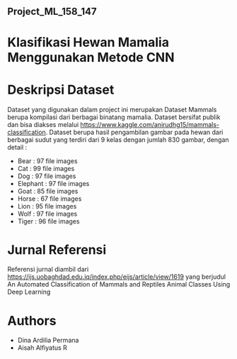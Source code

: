## Project_ML_158_147

# Klasifikasi Hewan Mamalia Menggunakan Metode CNN

# Deskripsi Dataset
Dataset yang digunakan dalam project ini merupakan Dataset Mammals berupa kompilasi dari berbagai binatang mamalia. Dataset bersifat publik dan bisa diakses melalui https://www.kaggle.com/anirudhg15/mammals-classification. Dataset berupa hasil pengambilan gambar pada hewan dari berbagai sudut yang terdiri dari 9 kelas dengan jumlah 830 gambar, dengan detail :

  -  Bear     : 97 file images
  -  Cat      : 99 file images
  -  Dog      : 97 file images
  -  Elephant : 97 file images
  -  Goat     : 85 file images
  -  Horse    : 67 file images
  -  Lion     : 95 file images
  -  Wolf     : 97 file images
  -  Tiger    : 96 file images

# Jurnal Referensi
Referensi jurnal diambil dari https://ijs.uobaghdad.edu.iq/index.php/eijs/article/view/1619 yang berjudul An Automated Classification of Mammals and Reptiles Animal Classes Using Deep Learning

# Authors
- Dina Ardilia Permana
- Aisah Alfiyatus R
